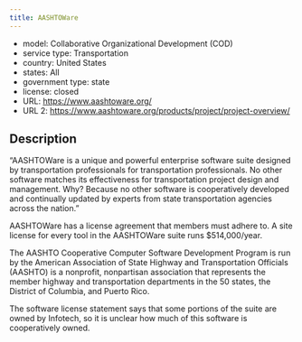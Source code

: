 ```yaml
---
title: AASHTOWare
---
```


- model: Collaborative Organizational Development (COD)
- service type: Transportation
- country: United States
- states: All
- government type: state
- license: closed
- URL: https://www.aashtoware.org/
- URL 2: https://www.aashtoware.org/products/project/project-overview/

## Description
“AASHTOWare is a unique and powerful enterprise software suite designed by transportation professionals for transportation professionals. No other software matches its effectiveness for transportation project design and management. Why? Because no other software is cooperatively developed and continually updated by experts from state transportation agencies across the nation.”

AASHTOWare has a license agreement that members must adhere to. A site license for every tool in the AASHTOWare suite runs $514,000/year.

The AASHTO Cooperative Computer Software Development Program is run by the American Association of State Highway and Transportation Officials (AASHTO) is a nonprofit, nonpartisan association that represents the member highway and transportation departments in the 50 states, the District of Columbia, and Puerto Rico.

The software license statement says that some portions of the suite are owned by Infotech, so it is unclear how much of this software is cooperatively owned.
